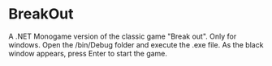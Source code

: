 # BreakOut
A .NET Monogame version of the classic game "Break out". Only for windows.
Open the /bin/Debug folder and execute the .exe file.
As the black window appears, press Enter to start the game.
